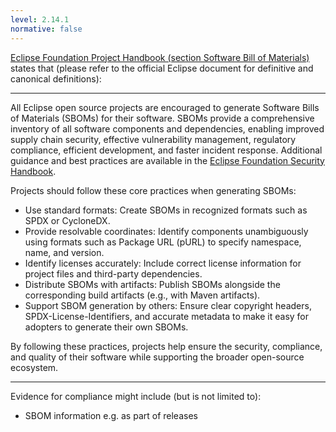 ```yaml
---
level: 2.14.1
normative: false
---
```


[Eclipse Foundation Project Handbook (section Software Bill of Materials)](https://www.eclipse.org/projects/handbook/#sbom) states that (please refer to the official Eclipse document for definitive and canonical definitions):

---

All Eclipse open source projects are encouraged to generate Software Bills of Materials (SBOMs) for their software. SBOMs provide a comprehensive inventory of all software components and dependencies, enabling improved supply chain security, effective vulnerability management, regulatory compliance, efficient development, and faster incident response. Additional guidance and best practices are available in the [Eclipse Foundation Security Handbook](https://eclipse-csi.github.io/security-handbook/index.html).

Projects should follow these core practices when generating SBOMs:

* Use standard formats: Create SBOMs in recognized formats such as SPDX or CycloneDX.
* Provide resolvable coordinates: Identify components unambiguously using formats such as Package URL (pURL) to specify namespace, name, and version.
* Identify licenses accurately: Include correct license information for project files and third-party dependencies.
* Distribute SBOMs with artifacts: Publish SBOMs alongside the corresponding build artifacts (e.g., with Maven artifacts).
* Support SBOM generation by others: Ensure clear copyright headers, SPDX-License-Identifiers, and accurate metadata to make it easy for adopters to generate their own SBOMs.

By following these practices, projects help ensure the security, compliance, and quality of their software while supporting the broader open-source ecosystem.

---

Evidence for compliance might include (but is not limited to):

* SBOM information e.g. as part of releases

